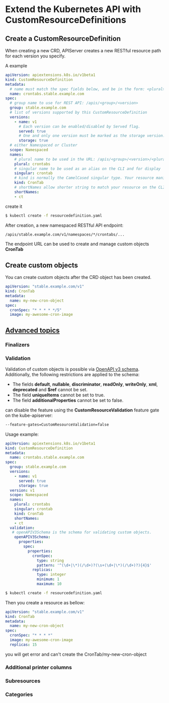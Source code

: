 # Extend the Kubernetes API with CustomResourceDefinitions

## Create a CustomResourceDefinition

When creating a new CRD, APIServer creates a new RESTful resource path for each version you specify.

A example
```yaml
apiVersion: apiextensions.k8s.io/v1beta1
kind: CustomResourceDefinition
metadata:
  # name must match the spec fields below, and be in the form: <plural>.<group>
  name: crontabs.stable.example.com
spec:
  # group name to use for REST API: /apis/<group>/<version>
  group: stable.example.com
  # list of versions supported by this CustomResourceDefinition
  versions:
    - name: v1
      # Each version can be enabled/disabled by Served flag.
      served: true
      # One and only one version must be marked as the storage version.
      storage: true
  # either Namespaced or Cluster
  scope: Namespaced
  names:
    # plural name to be used in the URL: /apis/<group>/<version>/<plural>
    plural: crontabs
    # singular name to be used as an alias on the CLI and for display
    singular: crontab
    # kind is normally the CamelCased singular type. Your resource manifests use this.
    kind: CronTab
    # shortNames allow shorter string to match your resource on the CLI
    shortNames:
    - ct
```

create it
```bash
$ kubectl create -f resourcedefinition.yaml
```

After creation, a new namespaced RESTful API endpoint:
```bash
/apis/stable.example.com/v1/namespaces/*/crontabs/...
```

The endpoint URL can be used to create and manage custom objects **CronTab**

## Create custom objects

You can create custom objects after the CRD object has been created.

```yaml
apiVersion: "stable.example.com/v1"
kind: CronTab
metadata:
  name: my-new-cron-object
spec:
  cronSpec: "* * * * */5"
  image: my-awesome-cron-image
```

## [Advanced topics](https://kubernetes.io/docs/tasks/access-kubernetes-api/custom-resources/custom-resource-definitions/#create-a-customresourcedefinition)

### Finalizers

### Validation

Validation of custom objects is possible via [OpenAPI v3 schema](https://github.com/OAI/OpenAPI-Specification/blob/master/versions/3.0.0.md#schemaObject). Additionally, the following restrictions are applied to the schema:


* The fields **default**, **nullable**, **discriminator**, **readOnly**, **writeOnly**, **xml**, **deprecated** and **$ref** cannot be set.
* The field **uniqueItems** cannot be set to true.
* The field **additionalProperties** cannot be set to false.

can disable the feature using the **CustomResourceValidation** feature gate on the kube-apiserver:
```bash
--feature-gates=CustomResourceValidation=false
```

Usage example:
```yaml
apiVersion: apiextensions.k8s.io/v1beta1
kind: CustomResourceDefinition
metadata:
  name: crontabs.stable.example.com
spec:
  group: stable.example.com
  versions:
    - name: v1
      served: true
      storage: true
  version: v1
  scope: Namespaced
  names:
    plural: crontabs
    singular: crontab
    kind: CronTab
    shortNames:
    - ct
  validation:
   # openAPIV3Schema is the schema for validating custom objects.
    openAPIV3Schema:
      properties:
        spec:
          properties:
            cronSpec:
              type: string
              pattern: '^(\d+|\*)(/\d+)?(\s+(\d+|\*)(/\d+)?){4}$'
            replicas:
              type: integer
              minimum: 1
              maximum: 10
```

```bash
$ kubectl create -f resourcedefinition.yaml
```

Then you create a resource as bellow:
```yaml
apiVersion: "stable.example.com/v1"
kind: CronTab
metadata:
  name: my-new-cron-object
spec:
  cronSpec: "* * * *"
  image: my-awesome-cron-image
  replicas: 15
```
you will get error and can't create the CronTab/my-new-cron-object

### Additional printer columns

### Subresources

### Categories